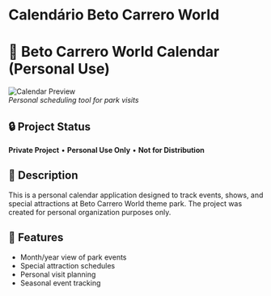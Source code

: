 # Calendário Beto Carrero World
# 🎢 Beto Carrero World Calendar (Personal Use)

![Calendar Preview](https://via.placeholder.com/800x200.png?text=My+Beto+Carrero+Calendar)  
*Personal scheduling tool for park visits*

## 🔒 Project Status
**Private Project** • **Personal Use Only** • **Not for Distribution**

## 📝 Description
This is a personal calendar application designed to track events, shows, and special attractions at Beto Carrero World theme park. The project was created for personal organization purposes only.

## 🚀 Features
- Month/year view of park events
- Special attraction schedules
- Personal visit planning
- Seasonal event tracking

